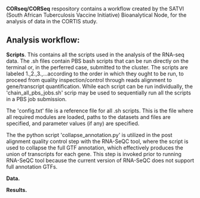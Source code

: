 
**CORseq/CORSeq** respository contains a workflow created by the SATVI (South African Tuberculosis Vaccine Initiative) Bioanalytical Node, for the analysis of data in the CORTIS study. 


**Analysis workflow:**
--------------------

**Scripts**. This contains all the scripts used in the analysis of the RNA-seq data. The .sh files contain PBS bash scripts that can be run directly on the terminal or, in the perferred case, submitted to the cluster. The scripts are labeled 1.,2.,3.,...according to the order in which they ought to be run, to proceed from quality inspection/control through reads alignment to gene/transcript quantification. While each script can be run individually, the 'chain_all_pbs_jobs.sh' scrip may be used to sequentially run all the scripts in a PBS job submission.

The 'config.txt' file is a reference file for all .sh scripts. This is the file where all required modules are loaded, paths to the datasets and files are specified, and parameter values (if any) are specified.

The the python script 'collapse_annotation.py' is utilized in the post alignment quality control step with the RNA-SeQC tool, where the script is used to collapse the full GTF annotation, which effectively produces the union of transcripts for each gene. This step is invoked prior to running RNA-SeQC tool because the current version of RNA-SeQC does not support full annotation GTFs.

**Data.** 

**Results.**
